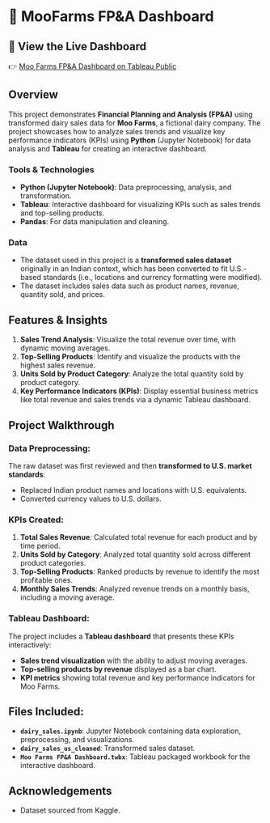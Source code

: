 
# 🐄 MooFarms FP&A Dashboard

## 📎 View the Live Dashboard

👉 [Moo Farms FP&A Dashboard on Tableau Public](https://public.tableau.com/app/profile/angelo.bennett/viz/MooFarmsFPADashboard/FPASalesInsights)

## Overview
This project demonstrates **Financial Planning and Analysis (FP&A)** using transformed dairy sales data for **Moo Farms**, a fictional dairy company. The project showcases how to analyze sales trends and visualize key performance indicators (KPIs) using **Python** (Jupyter Notebook) for data analysis and **Tableau** for creating an interactive dashboard.

### Tools & Technologies
- **Python (Jupyter Notebook)**: Data preprocessing, analysis, and transformation.
- **Tableau**: Interactive dashboard for visualizing KPIs such as sales trends and top-selling products.
- **Pandas**: For data manipulation and cleaning.

### Data
- The dataset used in this project is a **transformed sales dataset** originally in an Indian context, which has been converted to fit U.S.-based standards (i.e., locations and currency formatting were modified).
- The dataset includes sales data such as product names, revenue, quantity sold, and prices.

## Features & Insights
1. **Sales Trend Analysis**: Visualize the total revenue over time, with dynamic moving averages.
2. **Top-Selling Products**: Identify and visualize the products with the highest sales revenue.
3. **Units Sold by Product Category**: Analyze the total quantity sold by product category.
4. **Key Performance Indicators (KPIs)**: Display essential business metrics like total revenue and sales trends via a dynamic Tableau dashboard.
 
## Project Walkthrough

### Data Preprocessing:
The raw dataset was first reviewed and then **transformed to U.S. market standards**:
- Replaced Indian product names and locations with U.S. equivalents.
- Converted currency values to U.S. dollars.

### KPIs Created:
1. **Total Sales Revenue**: Calculated total revenue for each product and by time period.
2. **Units Sold by Category**: Analyzed total quantity sold across different product categories.
3. **Top-Selling Products**: Ranked products by revenue to identify the most profitable ones.
4. **Monthly Sales Trends**: Analyzed revenue trends on a monthly basis, including a moving average.

### Tableau Dashboard:
The project includes a **Tableau dashboard** that presents these KPIs interactively:
- **Sales trend visualization** with the ability to adjust moving averages.
- **Top-selling products by revenue** displayed as a bar chart.
- **KPI metrics** showing total revenue and key performance indicators for Moo Farms.

## Files Included:
- **`dairy_sales.ipynb`**: Jupyter Notebook containing data exploration, preprocessing, and visualizations.
- **`dairy_sales_us_cleaned`**: Transformed sales dataset.
- **`Moo Farms FP&A Dashboard.twbx`**: Tableau packaged workbook for the interactive dashboard.

## Acknowledgements
- Dataset sourced from Kaggle.
